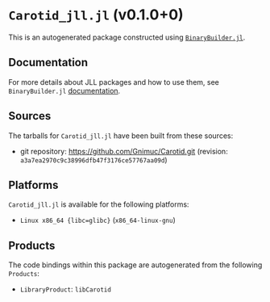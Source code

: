 # `Carotid_jll.jl` (v0.1.0+0)

This is an autogenerated package constructed using [`BinaryBuilder.jl`](https://github.com/JuliaPackaging/BinaryBuilder.jl).

## Documentation

For more details about JLL packages and how to use them, see `BinaryBuilder.jl` [documentation](https://docs.binarybuilder.org/stable/jll/).

## Sources

The tarballs for `Carotid_jll.jl` have been built from these sources:

* git repository: https://github.com/Gnimuc/Carotid.git (revision: `a3a7ea2970c9c38996dfb47f3176ce57767aa09d`)

## Platforms

`Carotid_jll.jl` is available for the following platforms:

* `Linux x86_64 {libc=glibc}` (`x86_64-linux-gnu`)

## Products

The code bindings within this package are autogenerated from the following `Products`:

* `LibraryProduct`: `libCarotid`
